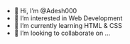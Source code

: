 - 👋 Hi, I’m @Adesh000
- 👀 I’m interested in Web Development
- 🌱 I’m currently learning HTML & CSS
- 💞️ I’m looking to collaborate on ...

<!---
Adesh000/Adesh000 is a ✨ special ✨ repository because its `README.md` (this file) appears on your GitHub profile.
You can click the Preview link to take a look at your changes.
--->
